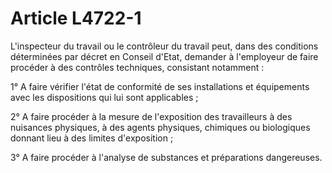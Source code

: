 # Article L4722-1

L'inspecteur du travail ou le contrôleur du travail peut, dans des conditions déterminées par décret en Conseil d'Etat, demander à l'employeur de faire procéder à des contrôles techniques, consistant notamment :

1° A faire vérifier l'état de conformité de ses installations et équipements avec les dispositions qui lui sont applicables ;

2° A faire procéder à la mesure de l'exposition des travailleurs à des nuisances physiques, à des agents physiques, chimiques ou biologiques donnant lieu à des limites d'exposition ;

3° A faire procéder à l'analyse de substances et préparations dangereuses.